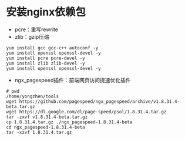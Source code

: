 # 安装nginx依赖包


- pcre：重写rewrite
- zlib：gzip压缩

```
yum install gcc gcc-c++ autoconf -y
yum install openssl openssl-devel -y 
yum install pcre pcre-devel -y
yum install zlib zlib-devel -y
yum install openssl openssl-devel -y
```

- ngx_pagespeed插件：前端网页访问提速优化插件 

``` 
# pwd
/home/yongzhen/tools
wget https://github.com/pagespeed/ngx_pagespeed/archive/v1.8.31.4-beta.tar.gz 
wget https://dl.google.com/dl/page-speed/psol/1.8.31.4.tar.gz 
tar -zxvf v1.8.31.4-beta.tar.gz 
cp 1.8.31.4.tar.gz ./ngx_pagespeed-1.8.31.4-beta 
cd ngx_pagespeed-1.8.31.4-beta 
tar -xzvf 1.8.31.4.tar.gz